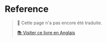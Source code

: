 # Reference

> 💬 Cette page n'a pas encore été traduite.
>
> [📚 Visiter ce livre en Anglais](https://rustwasm.github.io/docs/book/)
